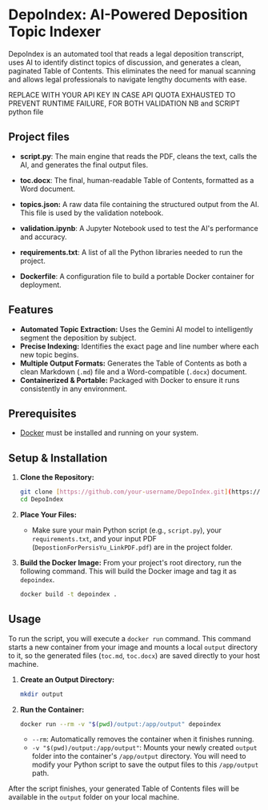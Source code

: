 # DepoIndex: AI-Powered Deposition Topic Indexer

DepoIndex is an automated tool that reads a legal deposition transcript, uses AI to identify distinct topics of discussion, and generates a clean, paginated Table of Contents. This eliminates the need for manual scanning and allows legal professionals to navigate lengthy documents with ease.

REPLACE WITH YOUR API KEY IN CASE API QUOTA EXHAUSTED TO PREVENT RUNTIME FAILURE, FOR BOTH VALIDATION NB and SCRIPT python file

## Project files
- **script.py**: The main engine that reads the PDF, cleans the text, calls the AI, and generates the final output files.

- **toc.docx**: The final, human-readable Table of Contents, formatted as a Word document.

- **topics.json:** A raw data file containing the structured output from the AI. This file is used by the validation notebook.

- **validation.ipynb**: A Jupyter Notebook used to test the AI's performance and accuracy.

- **requirements.txt**: A list of all the Python libraries needed to run the project.

- **Dockerfile**: A configuration file to build a portable Docker container for deployment.

## Features

- **Automated Topic Extraction:** Uses the Gemini AI model to intelligently segment the deposition by subject.
- **Precise Indexing:** Identifies the exact page and line number where each new topic begins.
- **Multiple Output Formats:** Generates the Table of Contents as both a clean Markdown (`.md`) file and a Word-compatible (`.docx`) document.
- **Containerized & Portable:** Packaged with Docker to ensure it runs consistently in any environment.

## Prerequisites

- [Docker](https://www.docker.com/products/docker-desktop/) must be installed and running on your system.

## Setup & Installation

1.  **Clone the Repository:**
    ```bash
    git clone [https://github.com/your-username/DepoIndex.git](https://github.com/your-username/DepoIndex.git)
    cd DepoIndex
    ```

2.  **Place Your Files:**
    -   Make sure your main Python script (e.g., `script.py`), your `requirements.txt`, and your input PDF (`DepostionForPersisYu_LinkPDF.pdf`) are in the project folder.

3.  **Build the Docker Image:**
    From your project's root directory, run the following command. This will build the Docker image and tag it as `depoindex`.
    ```bash
    docker build -t depoindex .
    ```

## Usage

To run the script, you will execute a `docker run` command. This command starts a new container from your image and mounts a local `output` directory to it, so the generated files (`toc.md`, `toc.docx`) are saved directly to your host machine.

1.  **Create an Output Directory:**
    ```bash
    mkdir output
    ```

2.  **Run the Container:**
    ```bash
    docker run --rm -v "$(pwd)/output:/app/output" depoindex
    ```
    * `--rm`: Automatically removes the container when it finishes running.
    * `-v "$(pwd)/output:/app/output"`: Mounts your newly created `output` folder into the container's `/app/output` directory. You will need to modify your Python script to save the output files to this `/app/output` path.

After the script finishes, your generated Table of Contents files will be available in the `output` folder on your local machine.